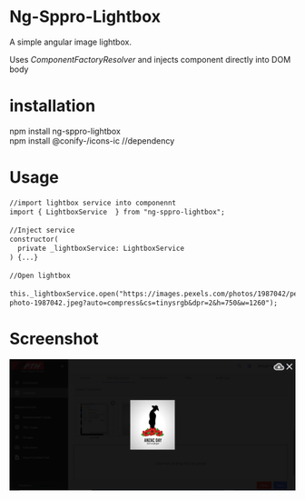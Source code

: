 # Ng-Sppro-Lightbox
A simple angular image lightbox.

Uses _ComponentFactoryResolver_ and injects component directly into DOM body

# installation
npm install ng-sppro-lightbox   
npm install @conify-/icons-ic  //dependency 

# Usage
```
//import lightbox service into componennt
import { LightboxService  } from "ng-sppro-lightbox"; 

//Inject service 
constructor(
  private _lightboxService: LightboxService
) {...}

//Open lightbox
 this._lightboxService.open("https://images.pexels.com/photos/1987042/pexels-photo-1987042.jpeg?auto=compress&cs=tinysrgb&dpr=2&h=750&w=1260");
```

# Screenshot
![screenshot](https://raw.githubusercontent.com/SharePointPro/Sppro-Ng-Lightbox/main/screenshots/lightbox.PNG)
